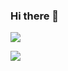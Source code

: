 ### Hi there 👋

<!--
**yx637718/yx637718** is a ✨ _special_ ✨ repository because its `README.md` (this file) appears on your GitHub profile.

Here are some ideas to get you started:

- 🔭 I’m currently working on ...
- 🌱 I’m currently learning ...
- 👯 I’m looking to collaborate on ...
- 🤔 I’m looking for help with ...
- 💬 Ask me about ...
- 📫 How to reach me: ...
- 😄 Pronouns: ...
- ⚡ Fun fact: ...
-->

![](http://antzuhl.cn:4000/get/yx637718.readme)

[![](https://img.shields.io/badge/Steam-171a21?style=flat-square&logo=steam&logoColor=ffffff)](https://steamcommunity.com/id/yx637718)
